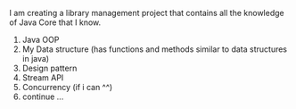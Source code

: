 I am creating a library management project that contains all the knowledge of Java Core that I know. 
1. Java OOP
2. My Data structure (has functions and methods similar to data structures in java)
3. Design pattern
4. Stream API
5. Concurrency (if i can ^^)
6. continue ...
